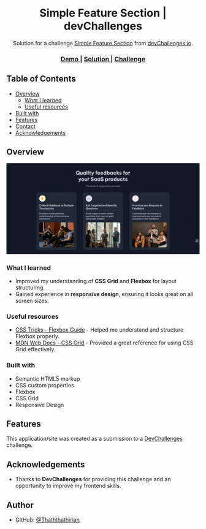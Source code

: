 <!-- Please update value in the {}  -->

<h1 align="center">Simple Feature Section | devChallenges</h1>

<div align="center">
   Solution for a challenge <a href="https://devchallenges.io/challenge/simple-feature-section-challenge" target="_blank">Simple Feature Section</a> from <a href="http://devchallenges.io" target="_blank">devChallenges.io</a>.
</div>

<div align="center">
  <h3>
    <a href="https://simple-feature-section-seven.vercel.app/">
      Demo
    </a>
    <span> | </span>
    <a href="https://github.com/Thaththathirian/simple-feature-section.git">
      Solution
    </a>
    <span> | </span>
    <a href="https://devchallenges.io/challenge/simple-feature-section-challenge">
      Challenge
    </a>
  </h3>
</div>

<!-- TABLE OF CONTENTS -->

## Table of Contents

- [Overview](#overview)
  - [What I learned](#what-i-learned)
  - [Useful resources](#useful-resources)
- [Built with](#built-with)
- [Features](#features)
- [Contact](#contact)
- [Acknowledgements](#acknowledgements)

<!-- OVERVIEW -->

## Overview

![screenshot](./design/desktop.png)

### What I learned

- Improved my understanding of **CSS Grid** and **Flexbox** for layout structuring.
- Gained experience in **responsive design**, ensuring it looks great on all screen sizes.

### Useful resources

- [CSS Tricks - Flexbox Guide](https://css-tricks.com/snippets/css/a-guide-to-flexbox/) - Helped me understand and structure Flexbox properly.
- [MDN Web Docs - CSS Grid](https://developer.mozilla.org/en-US/docs/Web/CSS/CSS_Grid_Layout) - Provided a great reference for using CSS Grid effectively.

### Built with

- Semantic HTML5 markup
- CSS custom properties
- Flexbox
- CSS Grid
- Responsive Design

## Features

This application/site was created as a submission to a [DevChallenges](https://devchallenges.io/challenges-dashboard) challenge.

## Acknowledgements

- Thanks to **DevChallenges** for providing this challenge and an opportunity to improve my frontend skills.

## Author

- GitHub: [@Thaththathirian](https://github.com/Thaththathirian)
